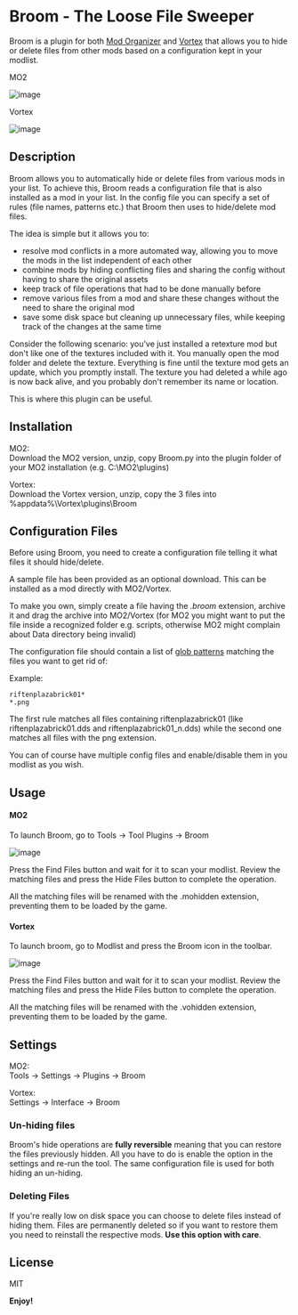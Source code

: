# Broom - The Loose File Sweeper

Broom is a plugin for both [Mod Organizer](https://github.com/ModOrganizer2/modorganizer) and [Vortex](https://www.nexusmods.com/site/mods/1) that allows you to hide or delete files from other mods based on a configuration kept in your modlist.

MO2

![image](https://user-images.githubusercontent.com/981184/124805837-aef5cc80-df64-11eb-8a75-b15c5386f80b.png)

Vortex

![image](https://user-images.githubusercontent.com/981184/126915288-9e04cec9-5e84-4035-85e3-ebb993d50da0.png)

## Description

Broom allows you to automatically hide or delete files from various mods in your list. To achieve this, Broom reads a configuration file that is also installed as a mod in your list.
In the config file you can specify a set of rules (file names, patterns etc.) that Broom then uses to hide/delete mod files.

The idea is simple but it allows you to:

- resolve mod conflicts in a more automated way, allowing you to move the mods in the list independent of each other
- combine mods by hiding conflicting files and sharing the config without having to share the original assets
- keep track of file operations that had to be done manually before
- remove various files from a mod and share these changes without the need to share the original mod
- save some disk space but cleaning up unnecessary files, while keeping track of the changes at the same time

Consider the following scenario: you've just installed a retexture mod but don't like one of the textures included with it. You manually open the mod folder and delete the texture. Everything is fine until the texture mod gets an update, which you promptly install. The texture you had deleted a while ago is now back alive, and you probably don't remember its name or location.

This is where this plugin can be useful.

## Installation

MO2:    
Download the MO2 version, unzip, copy Broom.py into the plugin folder of your MO2 installation (e.g. C:\MO2\plugins)

Vortex:     
Download the Vortex version, unzip, copy the 3 files into %appdata%\Vortex\plugins\Broom

## Configuration Files

Before using Broom, you need to create a configuration file telling it what files it should hide/delete.

A sample file has been provided as an optional download. This can be installed as a mod directly with MO2/Vortex.

To make you own, simply create a file having the *.broom* extension, archive it and drag the archive into MO2/Vortex (for MO2 you might want to put the file inside a recognized folder e.g. scripts, otherwise MO2 might complain about Data directory being invalid)

The configuration file should contain a list of [glob patterns](https://en.wikipedia.org/wiki/Glob_%28programming%29) matching the files you want to get rid of:

Example:

    riftenplazabrick01*
    *.png

The first rule matches all files containing riftenplazabrick01 (like riftenplazabrick01.dds and riftenplazabrick01_n.dds) while the second one matches all files with the png extension.

You can of course have multiple config files and enable/disable them in you modlist as you wish.

## Usage

#### MO2

To launch Broom, go to Tools -> Tool Plugins -> Broom

![image](https://user-images.githubusercontent.com/981184/124807511-7eaf2d80-df66-11eb-8543-8bc704bc0e0c.png)

Press the Find Files button and wait for it to scan your modlist. Review the matching files and press the Hide Files button to complete the operation.

All the matching files will be renamed with the .mohidden extension, preventing them to be loaded by the game.

#### Vortex

To launch broom, go to Modlist and press the Broom icon in the toolbar.

![image](https://user-images.githubusercontent.com/981184/127040342-8d8101e6-2baa-4212-b077-63ffb3a89e85.png)

Press the Find Files button and wait for it to scan your modlist. Review the matching files and press the Hide Files button to complete the operation.

All the matching files will be renamed with the .vohidden extension, preventing them to be loaded by the game.

## Settings

MO2:     
Tools -> Settings -> Plugins -> Broom

Vortex:     
Settings -> Interface -> Broom

### Un-hiding files

Broom's hide operations are **fully reversible** meaning that you can restore the files previously hidden. All you have to do is enable the option in the settings and re-run the tool. The same configuration file is used for both hiding an un-hiding.

### Deleting Files

If you're really low on disk space you can choose to delete files instead of hiding them. Files are permanently deleted so if you want to restore them you need to reinstall the respective mods. **Use this option with care**.

## License

MIT

**Enjoy!**
